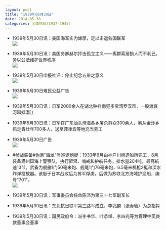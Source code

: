 ```yaml
---
layout: post
title: "1939年05月30日"
date: 2014-05-30
categories: 全面抗战(1937-1945)
---
```


<meta name="referrer" content="no-referrer" />

- 1939年5月30日讯：美国海军实力雄厚，足以击退各国联军 <br/><img src="https://ww2.sinaimg.cn/large/aca367d8jw1egwpewtmz4j203b0bkq3h.jpg" />

- 1939年5月30日讯：美国务卿赫尔抨击孤立主义——离群索居损人而不利己，务以公法维护世界秩序 <br/><img src="https://ww1.sinaimg.cn/large/aca367d8jw1egwnqadob4j209x0vkgtm.jpg" />

- 1939年5月30日申报社评：停止纪念五卅之意义 <br/><img src="https://ww1.sinaimg.cn/large/aca367d8jw1egwlxyope8j20o50y6dzz.jpg" />

- 1939年5月30日难民公益广告 <br/><img src="https://ww2.sinaimg.cn/large/aca367d8jw1egwk7wcy5qj20cw0kggqo.jpg" />

- 1939年5月30日讯：日军2000余人在湖北钟祥南犯多宝湾罗汉市，一股渡襄河窜抵潜江 

- 1939年5月30日讯：日军在广东汕头澄海各乡屠杀群众300余人，另从金沙乡抓走青壮年700多人，送至菲律宾等地充当劳工 

- 1939年5月30日广告 <br/><img src="https://ww1.sinaimg.cn/large/aca367d8jw1egw4m2zpa6j20kr0h37ah.jpg" />

- #参战装备#伪满"海龙"号巡逻炮艇：1933年6月由神户川崎造船所完工，8月装备满州国海上警察队，执行驱潜、哨戒和护航任务，排水量204吨，最高航速13节。武备为舰艏1门50毫米炮、舰尾1门76毫米炮，6.5毫米机枪2挺和深水炸弹投放器。该艇于日本战败后为苏军俘虏，后做为苏联北方海域护渔船，编号"701"。 <br/><img src="https://ww1.sinaimg.cn/large/aca367d8jw1egw2m3i22zj20dw093wg2.jpg" />

- 1939年5月30日讯：军事委员会任命陈沛为第三十七军副军长 

- 1939年5月30日讯：东北抗日联军第三路军成立，李兆麟（张寿篯）为总指挥 

- 1939年5月30日讯：国民政府令：派李书华、叶恭绰、李四光等为管理中英庚款董事会董事 

